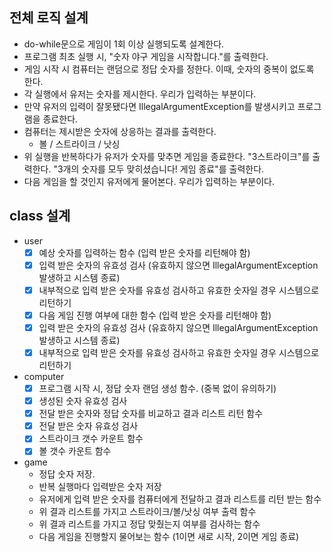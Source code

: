 ## 전체 로직 설계

- do-while문으로 게임이 1회 이상 실행되도록 설계한다. 
- 프로그램 최초 실행 시, "숫자 야구 게임을 시작합니다."를 출력한다. 
- 게임 시작 시 컴퓨터는 랜덤으로 정답 숫자를 정한다. 이때, 숫자의 중복이 없도록 한다. 
- 각 실행에서 유저는 숫자를 제시한다. 우리가 입력하는 부분이다. 
- 만약 유저의 입력이 잘못됐다면 IllegalArgumentException를 발생시키고 프로그램을 종료한다. 
- 컴퓨터는 제시받은 숫자에 상응하는 결과를 출력한다. 
  - 볼 / 스트라이크 / 낫싱
- 위 실행을 반복하다가 유저가 숫자를 맞추면 게임을 종료한다. "3스트라이크"를 출력한다. "3개의 숫자를 모두 맞히셨습니다! 게임 종료"를 출력한다.  
- 다음 게임을 할 것인지 유저에게 물어본다. 우리가 입력하는 부분이다. 


## class 설계

- user
  - [x] 예상 숫자를 입력하는 함수 (입력 받은 숫자를 리턴해야 함)
  - [x] 입력 받은 숫자의 유효성 검사 (유효하지 않으면 IllegalArgumentException 발생하고 시스템 종료)
  - [x] 내부적으로 입력 받은 숫자를 유효성 검사하고 유효한 숫자일 경우 시스템으로 리턴하기
  - [x] 다음 게임 진행 여부에 대한 함수 (입력 받은 숫자를 리턴해야 함)
  - [x] 입력 받은 숫자의 유효성 검사 (유효하지 않으면 IllegalArgumentException 발생하고 시스템 종료)
  - [x] 내부적으로 입력 받은 숫자를 유효성 검사하고 유효한 숫자일 경우 시스템으로 리턴하기
- computer
  - [x] 프로그램 시작 시, 정답 숫자 랜덤 생성 함수. (중복 없이 유의하기)
  - [x] 생성된 숫자 유효성 검사
  - [x] 전달 받은 숫자와 정답 숫자를 비교하고 결과 리스트 리턴 함수
  - [x] 전달 받은 숫자 유효성 검사
  - [x] 스트라이크 갯수 카운트 함수
  - [x] 볼 갯수 카운트 함수
- game
  - 정답 숫자 저장. 
  - 반복 실행마다 입력받은 숫자 저장
  - 유저에게 입력 받은 숫자를 컴퓨터에게 전달하고 결과 리스트를 리턴 받는 함수
  - 위 결과 리스트를 가지고 스트라이크/볼/낫싱 여부 출력 함수
  - 위 결과 리스트를 가지고 정답 맞췄는지 여부를 검사하는 함수
  - 다음 게임을 진행할지 물어보는 함수 (1이면 새로 시작, 2이면 게임 종료)